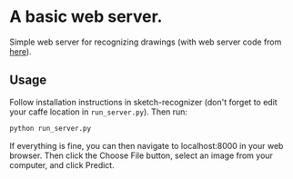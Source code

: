# A basic web server.

Simple web server for recognizing drawings (with web server code from [here](https://gist.github.com/UniIsland/3346170)).

## Usage

Follow installation instructions in sketch-recognizer (don't forget to edit your caffe location in `run_server.py`). 
Then run:

```python
python run_server.py
```

If everything is fine, you can then navigate to localhost:8000 in your web browser.
Then click the Choose File button, select an image from your computer, and click Predict.
